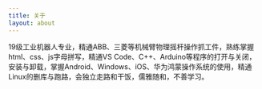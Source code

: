 ```yaml
---
title: 关于
layout: about
---
```

<audio autoplay loop style="display:none" src="http://music.163.com/song/media/outer/url?id=4010201.mp3" type="audio/mpeg"></audio>
19级工业机器人专业，精通ABB、三菱等机械臂物理摇杆操作抓工件，熟练掌握html、css、js字母拼写，精通VS Code、C++、Arduino等程序的打开与关闭，安装与卸载，掌握Android、Windows、iOS、华为鸿蒙操作系统的使用，精通Linux的删库与跑路，会独立走路和干饭，儒雅随和，不善学习。
